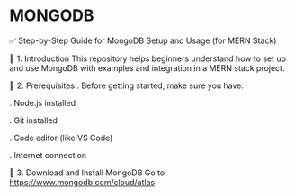 # MONGODB
✅ Step-by-Step Guide for MongoDB Setup and Usage (for MERN Stack)

📌 1. Introduction
This repository helps beginners understand how to set up and use MongoDB with examples and integration in a MERN stack project.

🧰 2. Prerequisites
  . Before getting started, make sure you have:

  . Node.js installed

  . Git installed

  . Code editor (like VS Code)

  . Internet connection

🔽 3. Download and Install MongoDB
    Go to https://www.mongodb.com/cloud/atlas
